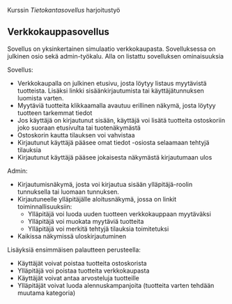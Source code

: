 Kurssin _Tietokantasovellus_ harjoitustyö

## Verkkokauppasovellus

Sovellus on yksinkertainen simulaatio verkkokaupasta. Sovelluksessa on julkinen osio sekä admin-työkalu. Alla on listattu sovelluksen ominaisuuksia

Sovellus:
- Verkkokaupalla on julkinen etusivu, josta löytyy listaus myytävistä tuotteista. Lisäksi linkki sisäänkirjautumista tai käyttäjätunnuksen luomista varten.
- Myytäviä tuotteita klikkaamalla avautuu erillinen näkymä, josta löytyy tuotteen tarkemmat tiedot
- Jos käyttäjä on kirjautunut sisään, käyttäjä voi lisätä tuotteita ostoskoriin joko suoraan etusivulta tai tuotenäkymästä
- Ostoskorin kautta tilauksen voi vahvistaa
- Kirjautunut käyttäjä pääsee omat tiedot -osiosta selaamaan tehtyjä tilauksia
- Kirjautunut käyttäjä pääsee jokaisesta näkymästä kirjautumaan ulos

Admin:
- Kirjautumisnäkymä, josta voi kirjautua sisään ylläpitäjä-roolin tunnuksella tai luomaan tunnuksen.
- Kirjautuneelle ylläpitäjälle aloitusnäkymä, jossa on linkit toiminnallisuuksiin:
    - Ylläpitäjä voi luoda uuden tuotteen verkkokauppaan myytäväksi
    - Ylläpitäjä voi muokata myytäviä tuotteita
    - Ylläpitäjä voi merkitä tehtyjä tilauksia toimitetuksi
- Kaikissa näkymissä uloskirjautuminen

Lisäyksiä ensimmäisen palautteen perusteella:
- Käyttäjät voivat poistaa tuotteita ostoskorista
- Ylläpitäjä voi poistaa tuotteita verkkokaupasta
- Käyttäjät voivat antaa arvosteluja tuotteille
- Ylläpitäjät voivat luoda alennuskampanjoita (tuotteita varten tehdään muutama kategoria)
